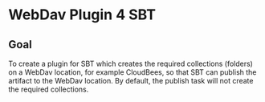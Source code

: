 # WebDav Plugin 4 SBT

## Goal

To create a plugin for SBT which creates the required collections (folders) on a WebDav location, for example CloudBees, so that SBT can publish the artifact to the WebDav location.
By default, the publish task will not create the required collections.